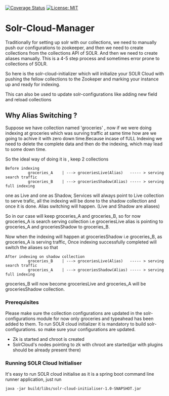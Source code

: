 [![Coverage Status](https://coveralls.io/repos/github/MighTguY/Solr-Cloud-Manager/badge.svg?branch=master)](https://coveralls.io/github/MighTguY/Solr-Cloud-Manager?branch=master)
[![License: MIT](https://img.shields.io/badge/License-MIT-blue.svg)](https://raw.githubusercontent.com/MighTguY/customized-symspell/master/LICENSE)

# Solr-Cloud-Manager

Traditionally for setting up solr with our collections, we need to manually push our configurations to zookeeper, and then we need to create collections from the collections API of SOLR.
And then we need to create aliases manually. This is a 4-5 step process and sometimes error prone to collections
of SOLR.


So here is the solr-cloud-initializer which will initialize your SOLR Cloud with pushing the fellow collections 
to the Zookeper and marking your instance up and ready for indexing.

This can also be used to update solr-configurations like adding new field and reload collections 
 
 

## Why Alias Switching ?

Suppose we have  collection named 'groceries' , now if we were doing indexing at groceries which was surving
 traffic at same time how are we going to achive it with zero down time.Because incase of fULL Indexing we need to delete
 the complete data and then do the indexing, which may lead to some down time.
 
 So the ideal way of doing it is , keep 2 collections 
 ```
 Before indexing 
           groceries_A    | ---> groceriesLive(Alias)   ----- > serving search traffic
           groceries_B    | ---> groceriesShadow(Alias) ----- > serving full indexing
 ```
 one as Live and one as Shadow, Services will always point to Live
 collection to serve trafic, all the indexing will be done to the shadow collection and once it is done.
 Alias switching will happen.
 (Live and Shadow are aliases)
 
  So in our case will keep groceries_A and groceries_B, so for now groceries_A is search serving collection 
  i.e groceriesLive alias is pointing to groceries_A and groceriesShadow to groceries_B.
  
  Now when the indexing will happen at groceriesShadow i.e groceries_B, as groceries_A is serving traffic,
  Once indexing successfully completed will switch the aliases so that 
  
   ```
   After indexing on shadow collection
             groceries_B    | ---> groceriesLive(Alias)   ----- > serving search traffic
             groceries_A    | ---> groceriesShadow(Alias) ----- > serving full indexing
 
   ```
 
  groceries_B will now become groceriesLive and groceries_A will be groceriesShadow collection.
  
 

### Prerequisites

Please make sure the collection configurations are updated in the solr-configurations module
for now only groceries and typeahead has been added to them.
To run SOLR cloud initializer it is mandatory to build solr-configurations.
so make sure your configurations are updated.

* Zk is started and chroot is created
* SolrCloud's nodes pointing to zk with chroot are started(jar with plugins should be already present there)


### Running SOLR Cloud Initialiser

It's easy to run SOLR cloud initialise as it is a spring boot command line runner application,
just run  

```
java -jar build/libs/solr-cloud-initialiser-1.0-SNAPSHOT.jar  
```
